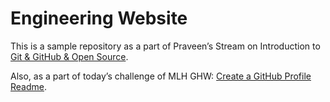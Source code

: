 # Engineering Website

This is a sample repository as a part of Praveen’s Stream on Introduction to [Git & GitHub & Open Source](https://www.linkedin.com/feed/update/urn:li:activity:7028311256889458688/).

Also, as a part of today’s challenge of MLH GHW: [Create a GitHub Profile Readme](https://ghw.mlh.io/challenges).
